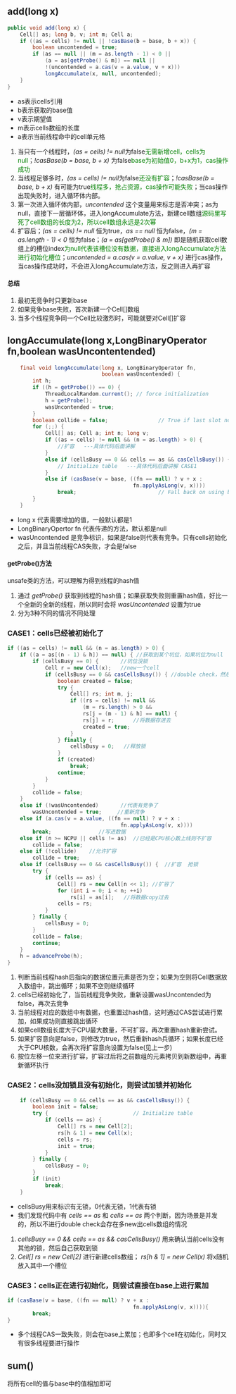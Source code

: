 ## add(long x)

```java
public void add(long x) {
    Cell[] as; long b, v; int m; Cell a;
    if ((as = cells) != null || !casBase(b = base, b + x)) {
        boolean uncontended = true;
        if (as == null || (m = as.length - 1) < 0 ||
            (a = as[getProbe() & m]) == null ||
            !(uncontended = a.cas(v = a.value, v + x)))
            longAccumulate(x, null, uncontended);
    }
}
```
* as表示cells引用
* b表示获取的base值
* v表示期望值
* m表示cells数组的长度
* a表示当前线程命中的cell单元格
1. 当只有一个线程时，*(as = cells) != null*为false<font color="green">无需新增cell，cells为null</font>；*!casBase(b = base, b + x)* 为false<font color='green'>base为初始值0，b+x为1，cas操作成功</font>
2. 当线程足够多时，*(as = cells) != null*为false<font color="green">还没有扩容</font>；*!casBase(b = base, b + x)* 有可能为true<font color='green'>线程多，抢占资源，cas操作可能失败</font>；当cas操作出现失败时，进入循环体内部。
3. 第一次进入循环体内部，*uncontended* 这个变量用来标志是否冲突；as为null，直接下一层循环体，进入longAccumulate方法，新建cell数组<font color='green'>源码里写死了cell数组的长度为2，所以cell数组永远是2次幂</font>
4. 扩容后；*(as = cells) != null* 恒为true，*as == null* 恒为false，*(m = as.length - 1) < 0* 恒为false；*(a = as[getProbe() & m])* 即是随机获取cell数组上的槽位index<font color='green'>为null代表该槽位没有数据，直接进入longAccumulate方法进行初始化槽位</font>；*uncontended = a.cas(v = a.value, v + x)* 进行cas操作，当cas操作成功时，不会进入longAccumulate方法，反之则进入再扩容
#### 总结
1. 最初无竞争时只更新base
2. 如果竞争base失败，首次新建一个Cell[]数组
3. 当多个线程竞争同一个Cell比较激烈时，可能就要对Cell[]扩容
## longAccumulate(long x,LongBinaryOperator fn,boolean wasUncontentended)
```java
    final void longAccumulate(long x, LongBinaryOperator fn,
                              boolean wasUncontended) {
        int h;
        if ((h = getProbe()) == 0) {
            ThreadLocalRandom.current(); // force initialization
            h = getProbe();
            wasUncontended = true;
        }
        boolean collide = false;                // True if last slot nonempty
        for (;;) {
            Cell[] as; Cell a; int n; long v;
            if ((as = cells) != null && (n = as.length) > 0) {
                //扩容   ---具体代码后面讲解
            }
            else if (cellsBusy == 0 && cells == as && casCellsBusy()) {
                // Initialize table   ---具体代码后面讲解 CASE1
            }
            else if (casBase(v = base, ((fn == null) ? v + x :
                                        fn.applyAsLong(v, x))))
                break;                          // Fall back on using base
        }
    }
```
* long x 代表需要增加的值，一般默认都是1
* LongBinaryOpertor fn 代表传递的方法，默认都是null
* wasUncontended 是竞争标识，如果是false则代表有竞争。只有cells初始化之后，并且当前线程CAS失败，才会是false
#### getProbe()方法
unsafe类的方法，可以理解为得到线程的hash值
1. 通过 *getProbe()* 获取到线程的hash值；如果获取失败则重置hash值，好比一个全新的全新的线程，所以同时会将 *wasUncontended* 设置为true
2. 分为3种不同的情况不同处理

### CASE1：cells已经被初始化了
```java
if ((as = cells) != null && (n = as.length) > 0) {
    if ((a = as[(n - 1) & h]) == null) { //获取到某个坑位，如果坑位为null
        if (cellsBusy == 0) {       //坑位没锁
            Cell r = new Cell(x);   //new一个cell
            if (cellsBusy == 0 && casCellsBusy()) { //double check，然后获取锁
                boolean created = false;
                try {               
                    Cell[] rs; int m, j;
                    if ((rs = cells) != null &&
                        (m = rs.length) > 0 &&
                        rs[j = (m - 1) & h] == null) {
                        rs[j] = r;      //将数据存进去
                        created = true;
                    }
                } finally {
                    cellsBusy = 0;   //释放锁
                }
                if (created)
                    break;
                continue;           
            }
        }
        collide = false;
    }
    else if (!wasUncontended)       //代表有竞争了
        wasUncontended = true;     //重新竞争 
    else if (a.cas(v = a.value, ((fn == null) ? v + x :
                                    fn.applyAsLong(v, x))))
        break;               //写进数据
    else if (n >= NCPU || cells != as)  //已经是CPU核心数上线则不扩容
        collide = false;            
    else if (!collide)    //允许扩容
        collide = true;
    else if (cellsBusy == 0 && casCellsBusy()) {  //扩容  抢锁
        try {
            if (cells == as) {      
                Cell[] rs = new Cell[n << 1]; //扩容了
                for (int i = 0; i < n; ++i)
                    rs[i] = as[i];   //将数据copy过去
                cells = rs;
            }
        } finally {
            cellsBusy = 0;
        }
        collide = false;
        continue;                   
    }
    h = advanceProbe(h);
}
```
1. 判断当前线程hash后指向的数据位置元素是否为空；如果为空则将Cell数据放入数组中，跳出循环；如果不空则继续循环
2. cells已经初始化了，当前线程竞争失败，重新设置wasUncontended为false，再次去竞争
3. 当前线程对应的数组中有数据，也重置过hash值，这时通过CAS尝试进行累加，如果成功则直接跳出循环
4. 如果cell数组长度大于CPU最大数量，不可扩容，再次重置hash重新尝试。
5. 如果扩容意向是false，则修改为true，然后重新hash兵循环；如果长度已经大于CPU核数，会再次将扩容意向设置为false(见上一步)
6. 按位左移一位来进行扩容，扩容过后将之前数组的元素拷贝到新数组中，再重新循环执行                                                                                            
### CASE2：cells没加锁且没有初始化，则尝试加锁并初始化
```java
    if (cellsBusy == 0 && cells == as && casCellsBusy()) {
        boolean init = false;
        try {                           // Initialize table
            if (cells == as) {
                Cell[] rs = new Cell[2];
                rs[h & 1] = new Cell(x);
                cells = rs;
                init = true;
            }
        } finally {
            cellsBusy = 0;
        }
        if (init)
            break;
    }
```
* cellsBusy用来标识有无锁，0代表无锁，1代表有锁
* 我们发现代码中有 *cells == as* 和 *cells == as* 两个判断，因为场景是并发的，所以不进行double check会存在多new出cells数组的情况
1. *cellsBusy == 0 && cells == as && casCellsBusy()* 用来确认当前cells没有其他的锁，然后自己获取到锁
2. *Cell[] rs = new Cell[2]* 进行新建cells数组； *rs[h & 1] = new Cell(x)* 将x随机放入其中一个槽位
### CASE3：cells正在进行初始化，则尝试直接在base上进行累加
```java
if (casBase(v = base, ((fn == null) ? v + x :
                                        fn.applyAsLong(v, x)))){
        break;
}  
```
* 多个线程CAS一致失败，则会在base上累加；也即多个cell在初始化，同时又有很多线程要进行操作
## sum()
将所有cell的值与base中的值相加即可